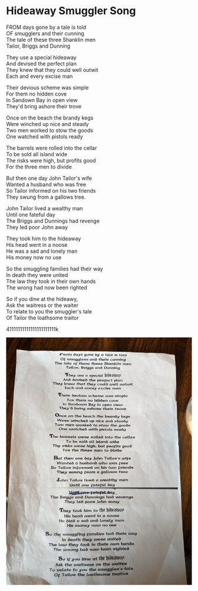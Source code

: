 # Hideaway Smuggler Song


FROM days gone by a tale is told  
OF smugglers and their cunning  
The tale of these three Shanklin men  
Tailor, Briggs and Dunning

They use a special hideaway  
And devised the perfect plan  
They knew that they could well outwit  
Each and every excise man

Their devious scheme was simple  
For them no hidden cove  
In Sandown Bay in open view  
They'd bring ashore their trove

Once on the beach the brandy kegs  
Were winched up nice and steady  
Two men worked to stow the goods  
One watched with pistols ready

The barrels were rolled into the cellar  
To be sold all island wide  
The risks were high, but profits good  
For the three men to divide

But then one day John Tailor's wife  
Wanted a husband who was free  
So Tailor informed on his two friends  
They swung from a gallows tree.

John Tailor lived a wealthy man  
Until one fateful day  
The Briggs and Dunnings had revenge  
They led poor John away

They took him to the hideaway  
His head went in a noose  
He was a sad and lonely man  
His money now no use 

So the smuggling families had their way  
In death they were united  
The law they took in their own hands  
The wrong had now been righted

So if you dine at the hideawy,  
Ask the waitress or the waiter  
To relate to you the smuggler's tale  
Of Tailor the loathsome traitor

41111111111111111111111k 

![](hideaway_smuggler_song.jpg)

